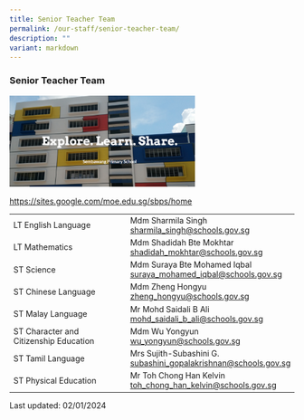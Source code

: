 ```yaml
---
title: Senior Teacher Team
permalink: /our-staff/senior-teacher-team/
description: ""
variant: markdown
---
```

### Senior Teacher Team

<p><a href="https://sites.google.com/moe.edu.sg/sbps/home"><img style="width:65%" src="/images/stt1.png"></a></p>

https://sites.google.com/moe.edu.sg/sbps/home

|  |  |
|---|---|
| LT English Language | Mdm Sharmila Singh<br>[sharmila\_singh@schools.gov.sg](mailto:sharmila_singh@schools.gov.sg)|
| LT Mathematics | Mdm Shadidah Bte Mokhtar<br>[shadidah\_mokhtar@schools.gov.sg](mailto:shadidah_mokhtar@schools.gov.sg) |
| ST Science | Mdm Suraya Bte Mohamed Iqbal<br>[suraya\_mohamed\_iqbal@schools.gov.sg](mailto:suraya_mohamed_iqbal@schools.gov.sg) |
| ST Chinese Language | Mdm Zheng Hongyu<br>[zheng\_hongyu@schools.gov.sg](mailto:zheng_hongyu@schools.gov.sg) |
| ST Malay Language | Mr Mohd Saidali B Ali<br>[mohd\_saidali\_b\_ali@schools.gov.sg](mailto:mohd_saidali_b_ali@schools.gov.sg) |
| ST Character and Citizenship Education | Mdm Wu Yongyun<br>[wu\_yongyun@schools.gov.sg](mailto:wu_yongyun@schools.gov.sg) |
| ST Tamil Language | Mrs Sujith-Subashini G.<br>[subashini\_gopalakrishnan@schools.gov.sg](mailto:subashini_gopalakrishnan@schools.gov.sg) |
|ST Physical Education| Mr Toh Chong Han Kelvin<br>[toh\_chong\_han\_kelvin@schools.gov.sg](mailto:toh_chong_han_kelvin@schools.gov.sg) |

Last updated: 02/01/2024